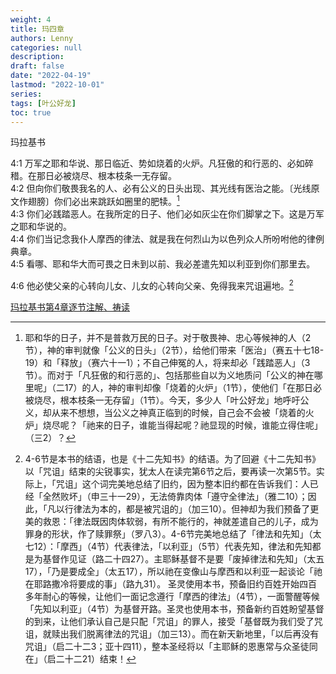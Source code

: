 ```yaml
---
weight: 4
title: 玛四章
authors: Lenny
categories: null
description: 
draft: false
date: "2022-04-19"
lastmod: "2022-10-01"
series:
tags: [叶公好龙]
toc: true
---
```

玛拉基书
<!--more-->

4:1 万军之耶和华说、那日临近、势如烧着的火炉。凡狂傲的和行恶的、必如碎稓。在那日必被烧尽、根本枝条一无存留。  
4:2 但向你们敬畏我名的人、必有公义的日头出现、其光线有医治之能。〔光线原文作翅膀〕你们必出来跳跃如圈里的肥犊。[^1]  
4:3 你们必践踏恶人。在我所定的日子、他们必如灰尘在你们脚掌之下。这是万军之耶和华说的。  
4:4 你们当记念我仆人摩西的律法、就是我在何烈山为以色列众人所吩咐他的律例典章。  
4:5 看哪、耶和华大而可畏之日未到以前、我必差遣先知以利亚到你们那里去。  

4:6 他必使父亲的心转向儿女、儿女的心转向父亲、免得我来咒诅遍地。[^2]  


[^1]: 耶和华的日子，并不是普救万民的日子。对于敬畏神、忠心等候神的人（2节），神的审判就像「公义的日头」（2节），给他们带来「医治」（赛五十七18-19）和「释放」（赛六十一1）；不自己伸冤的人，将来却必「践踏恶人」（3节）。而对于「凡狂傲的和行恶的」、包括那些自以为义地质问「公义的神在哪里呢」（二17）的人，神的审判却像「烧着的火炉」（1节），使他们「在那日必被烧尽，根本枝条一无存留」（1节）。今天，多少人「叶公好龙」地呼吁公义，却从来不想想，当公义之神真正临到的时候，自己会不会被「烧着的火炉」烧尽呢？「祂来的日子，谁能当得起呢？祂显现的时候，谁能立得住呢」（三2）？

[^2]: 4-6节是本书的结语，也是《十二先知书》的结语。为了回避《十二先知书》以「咒诅」结束的尖锐事实，犹太人在读完第6节之后，要再读一次第5节。实际上，「咒诅」这个词完美地总结了旧约，因为整本旧约都在告诉我们：人已经「全然败坏」（申三十一29），无法倚靠肉体「遵守全律法」（雅二10）；因此，「凡以行律法为本的，都是被咒诅的」（加三10）。但神却为我们预备了更美的救恩：「律法既因肉体软弱，有所不能行的，神就差遣自己的儿子，成为罪身的形状，作了赎罪祭」（罗八3）。4-6节完美地总结了「律法和先知」（太七12）：「摩西」（4节）代表律法，「以利亚」（5节）代表先知，律法和先知都是为基督作见证（路二十四27）。主耶稣基督不是要「废掉律法和先知」（太五17），「乃是要成全」（太五17），所以祂在变像山与摩西和以利亚一起谈论「祂在耶路撒冷将要成的事」（路九31）。
圣灵使用本书，预备旧约百姓开始四百多年耐心的等候，让他们一面记念遵行「摩西的律法」（4节），一面警醒等候「先知以利亚」（4节）为基督开路。圣灵也使用本书，预备新约百姓盼望基督的到来，让他们承认自己是只配「咒诅」的罪人，接受「基督既为我们受了咒诅，就赎出我们脱离律法的咒诅」（加三13）。而在新天新地里，「以后再没有咒诅」（启二十二3；亚十四11），整本圣经将以「主耶稣的恩惠常与众圣徒同在」（启二十二21）结束！

[玛拉基书第4章逐节注解、祷读](https://cmcbiblereading.com/2016/11/06/%e7%8e%9b%e6%8b%89%e5%9f%ba%e4%b9%a6%e7%ac%ac4%e7%ab%a0%e9%80%90%e8%8a%82%e6%b3%a8%e8%a7%a3%e3%80%81%e7%a5%b7%e8%af%bb/)